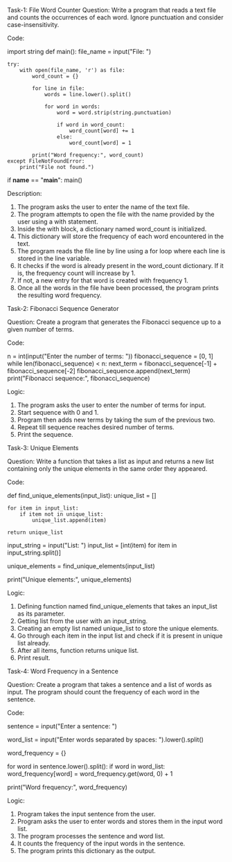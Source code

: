 Task-1: File Word Counter
Question: Write a program that reads a text file and counts the occurrences of each word. Ignore punctuation and consider case-insensitivity.

Code:

import string
def main():
    file_name = input("File: ")

    try:
        with open(file_name, 'r') as file:
            word_count = {}
            
            for line in file:
                words = line.lower().split()

                for word in words:
                    word = word.strip(string.punctuation)
                    
                    if word in word_count:
                        word_count[word] += 1
                    else:
                        word_count[word] = 1

            print("Word frequency:", word_count)
    except FileNotFoundError:
        print("File not found.")
if __name__ == "__main__":
    main()

Description:
1. The program asks the user to enter the name of the text file.
2. The program attempts to open the file with the name provided by the user using a with statement.
3. Inside the with block, a dictionary named word_count is initialized.
4. This dictionary will store the frequency of each word encountered in the text.
5. The program reads the file line by line using a for loop where each line is stored in the line variable.
6. It checks if the word is already present in the word_count dictionary. If it is, the frequency count will increase by 1.
7. If not, a new entry for that word is created with frequency 1.
8. Once all the words in the file have been processed, the program prints the resulting word frequency.


Task-2: Fibonacci Sequence Generator

Question: Create a program that generates the Fibonacci sequence up to a given number of terms.

Code:

n = int(input("Enter the number of terms: "))
fibonacci_sequence = [0, 1]
while len(fibonacci_sequence) < n:
    next_term = fibonacci_sequence[-1] + fibonacci_sequence[-2]
    fibonacci_sequence.append(next_term)
print("Fibonacci sequence:", fibonacci_sequence)

Logic:
1. The program asks the user to enter the number of terms for input.
2. Start sequence with 0 and 1.
3. Program then adds new terms by taking the sum of the previous two.
4. Repeat till sequence reaches desired number of terms.
5. Print the sequence.


Task-3: Unique Elements

Question: Write a function that takes a list as input and returns a new list containing only the unique elements in the same order they appeared.

Code:

def find_unique_elements(input_list):
    unique_list = []
    
    for item in input_list:
        if item not in unique_list:
            unique_list.append(item)
    
    return unique_list
    
input_string = input("List: ")
input_list = [int(item) for item in input_string.split()]

unique_elements = find_unique_elements(input_list)

print("Unique elements:", unique_elements)

Logic:
1. Defining function named find_unique_elements that takes an input_list as its parameter.
2. Getting list from the user with an input_string.
3. Creating an empty list named unique_list to store the unique elements.
4. Go through each item in the input list and check if it is present in unique list already.
5. After all items, function returns unique list.
6. Print result.

Task-4: Word Frequency in a Sentence

Question: Create a program that takes a sentence and a list of words as input. The program should count the frequency of each word in the sentence.

Code:

sentence = input("Enter a sentence: ")

word_list = input("Enter words separated by spaces: ").lower().split()

word_frequency = {}

for word in sentence.lower().split():
    if word in word_list:
        word_frequency[word] = word_frequency.get(word, 0) + 1

print("Word frequency:", word_frequency)

Logic:
1. Program takes the input sentence from the user.
2. Program asks the user to enter words and stores them in the input word list.
3. The program processes the sentence and word list.
4. It counts the frequency of the input words in the sentence.
5.  The program prints this dictionary as the output.



